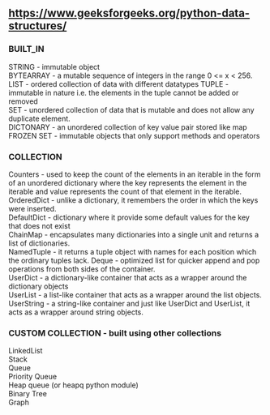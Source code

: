## https://www.geeksforgeeks.org/python-data-structures/
### BUILT_IN
STRING - immutable object  
BYTEARRAY - a mutable sequence of integers in the range 0 <= x < 256.  
LIST - ordered collection of data with different datatypes
TUPLE - immutable in nature i.e. the elements in the tuple cannot be added or removed  
SET - unordered collection of data that is mutable and does not allow any duplicate element.  
DICTONARY - an unordered collection of key value pair stored like map  
FROZEN SET - immutable objects that only support methods and operators  

### COLLECTION
Counters - used to keep the count of the elements in an iterable in the form of an unordered dictionary where the key represents the element in the iterable and value represents the count of that element in the iterable.   
OrderedDict - unlike a dictionary, it remembers the order in which the keys were inserted.  
DefaultDict - dictionary where it provide some default values for the key that does not exist  
ChainMap - encapsulates many dictionaries into a single unit and returns a list of dictionaries.  
NamedTuple - it returns a tuple object with names for each position which the ordinary tuples lack. 
Deque - optimized list for quicker append and pop operations from both sides of the container.   
UserDict - a dictionary-like container that acts as a wrapper around the dictionary objects  
UserList - a list-like container that acts as a wrapper around the list objects. 
UserString - a string-like container and just like UserDict and UserList, it acts as a wrapper around string objects.   

### CUSTOM COLLECTION - built using other collections
LinkedList  
Stack  
Queue  
Priority Queue  
Heap queue (or heapq python module)  
Binary Tree  
Graph  

